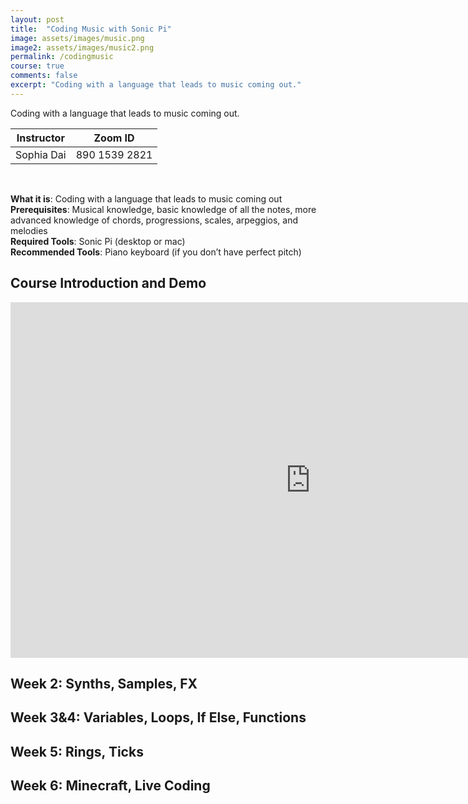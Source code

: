 ```yaml
---
layout: post
title:  "Coding Music with Sonic Pi"
image: assets/images/music.png
image2: assets/images/music2.png
permalink: /codingmusic
course: true
comments: false
excerpt: "Coding with a language that leads to music coming out."
---
```


Coding with a language that leads to music coming out.


<table class="styled-table">
    <thead>
        <tr>
            <th>Instructor</th>
            <th>Zoom ID</th>
        </tr>
    </thead>
    <tbody>
        <tr>
            <td>Sophia Dai</td>
            <td>890 1539 2821</td>
        </tr>
    </tbody>
</table>


<br/>


**What it is**: Coding with a language that leads to music coming out  
**Prerequisites**: Musical knowledge, basic knowledge of all the notes, more advanced knowledge of chords, progressions, scales, arpeggios, and melodies  
**Required Tools**: Sonic Pi (desktop or mac)  
**Recommended Tools**: Piano keyboard (if you don’t have perfect pitch)  

## Course Introduction and Demo

<iframe src="https://docs.google.com/presentation/d/e/2PACX-1vQ5wqIRB5-_nJeDC6j4nUqlKtM6aCmcpN6ZVaVs0DtIcDZuC4_bZpjYwsAHqDalACkJfBJ91JvnTHC5/embed?start=true&loop=true&delayms=3000" frameborder="0" width="960" height="569" allowfullscreen="true" mozallowfullscreen="true" webkitallowfullscreen="true"></iframe>

<!-- Begin Article

## Week 1: Notes, Chords, Release, Sustain, Bleh

<iframe src="https://docs.google.com/presentation/d/e/2PACX-1vTSlc-is3W8eVVUZ6iKI_t-zDxPUSlI_1BR0px8VekVX0DKxjnXz8v3YxuAd_8VVMcnB6umh1lY6NwF/embed?start=true&loop=true&delayms=3000" frameborder="0" width="960" height="569" allowfullscreen="true" mozallowfullscreen="true" webkitallowfullscreen="true"></iframe>


{% highlight python linenos %}
Harry Potter:
in_thread do
  1.times do
    use_synth :kalimba
    play :E, amp: 5
    sleep 0.6
    play :A, release: 2, amp: 3
    sleep 0.8
    play :C5, release: 0.5, amp: 3
    sleep 0.3
    play :B, amp: 3
    sleep 0.6
    play :A, release: 2, amp: 3
    sleep 0.95
    play :E5, release: 0.7, amp: 3
    sleep 0.6
    play :D5, release: 2, amp: 3
    sleep 1.4
    play :B, release: 2, amp: 3
    sleep 1.1
    play :A, release: 2, amp: 3
    sleep 0.7
    play :C5, release: 0.5, amp: 3
    sleep 0.3
    play :B, amp: 3
    sleep 0.6
    play :A, release: 1.5, amp: 3
    sleep 1
    play :Bb, amp: 3
    sleep 0.6
    play :E, release: 3, amp: 3
  end
end

in_thread do
  1.times do
    use_synth :hollow
    sleep 0.6
    play :A3, release: 1.5
    sleep 1.7
    play :A3, release: 2, amp: 0.7
    play :E3, release: 2.2, amp: 0.7
    sleep 1.6
    play :A3, release: 1.4
    sleep 1.35
    play :E3, release: 2, amp: 0.7
    sleep 2.7
    play :A3, release: 3.2, amp: 0.7
    sleep 1.65
    play :A3, release: 3, amp: 0.7
    play :E3, release: 3, amp: 0.6
    play :B3, release: 3, amp: 0.5
    sleep 1.5
    play :Ds3, amp: 0.5
  end
end

Dre Speedrun:
define :bass do
  play :Bb3, release: 0.5
  sleep 0.45
  play :Bb3, release: 0.35
  sleep 0.3
  play :Ab3, release: 0.6
  sleep 0.55
  play :Bb3, release: 0.45
  sleep 0.4
  play :Bb3, release: 0.45
  sleep 0.4
  play :Ab3, release: 0.5
  sleep 0.45
  play :Ab3, release: 0.3
  sleep 0.25
  play :Bb3, release: 0.3
  sleep 0.25
  play :Bb3, release: 0.25
  sleep 0.2
  play :Ab3, release: 0.45
  sleep 0.45
end

define :chords do
  play :F, sustain: 3.7, amp: 0.2
  sleep 3.7
end

define :climax do
  play :Ab, release: 0.25, amp: 3
  sleep 0.2
  play :Db5, release: 0.225, amp: 3
  sleep 0.175
  play :Eb5, release: 0.4, amp: 3
  sleep 0.35
  play :Bb, release: 0.45, amp: 3
  sleep 0.35
end

in_thread do
  loop do
    use_synth :growl
    bass
  end
end

in_thread do
  loop do
    chords
  end
end

loop do
  sleep 6.25
  climax
end

{% endhighlight %}

================================================== -->


## Week 2: Synths, Samples, FX

## Week 3&4: Variables, Loops, If Else, Functions

## Week 5: Rings, Ticks

## Week 6: Minecraft, Live Coding
